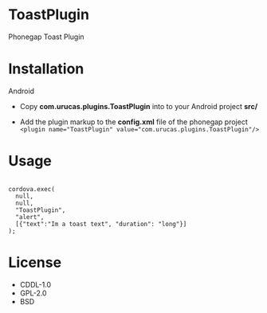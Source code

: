 ToastPlugin
===========

Phonegap Toast Plugin


Installation
============

Android

* Copy **com.urucas.plugins.ToastPlugin** into to your Android project **src/**

* Add the plugin markup to the **config.xml** file of the phonegap project 
``<plugin name="ToastPlugin" value="com.urucas.plugins.ToastPlugin"/> ``


Usage
=====

<code>
cordova.exec(
  null, 
  null, 
  "ToastPlugin", 
  "alert",
  [{"text":"Im a toast text", "duration": "long"}]
);
</code>

License
=======
* CDDL-1.0
* GPL-2.0
* BSD
